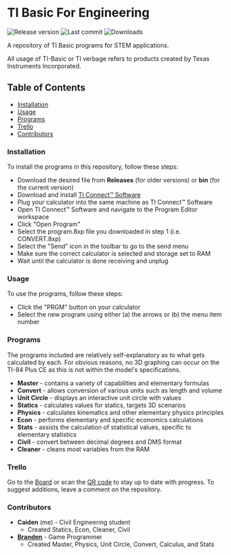 # TI Basic For Engineering
![Release version](https://img.shields.io/github/v/release/caidenad25/TI-Basic-For-Engineering)
![Last commit](https://img.shields.io/github/last-commit/caidenad25/TI-Basic-For-Engineering?color=important)
![Downloads](https://img.shields.io/github/downloads/caidenad25/TI-Basic-For-Engineering/total?color=success)

A repository of TI Basic programs for STEM applications.

All usage of TI-Basic or TI verbage refers to products created by Texas Instruments Incorporated.

## Table of Contents
- [Installation](https://github.com/caidenad25/TI-Basic-For-Engineering#installation)
- [Usage](https://github.com/caidenad25/TI-Basic-For-Engineering#usage)
- [Programs](https://github.com/caidenad25/TI-Basic-For-Engineering#programs)
- [Trello](https://github.com/caidenad25/TI-Basic-For-Engineering#trello)
- [Contributors](https://github.com/caidenad25/TI-Basic-For-Engineering#contributors)

### Installation
To install the programs in this repository, follow these steps:

- Download the desired file from **Releases** (for older versions) or **bin** (for the current version)
- Download and install [TI Connect™ Software](https://education.ti.com/en/products/computer-software/ti-connect-sw)
- Plug your calculator into the same machine as TI Connect™ Software
- Open TI Connect™ Software and navigate to the Program Editor workspace
- Click "Open Program"
- Select the program.8xp file you downloaded in step 1 (i.e. CONVERT.8xp)
- Select the "Send" icon in the toolbar to go to the send menu
- Make sure the correct calculator is selected and storage set to RAM
- Wait until the calculator is done receiving and unplug

### Usage
To use the programs, follow these steps:

- Click the "PRGM" button on your calculator
- Select the new program using either (a) the arrows or (b) the menu item number

### Programs
The programs included are relatively self-explanatory as to what gets calculated by each. For obvious reasons, no 3D graphing can occur on the TI-84 Plus CE as this is not within the model's specifications.

- **Master** - contains a variety of capabilities and elementary formulas
- **Convert** - allows conversion of various units such as length and volume
- **Unit Circle** - displays an interactive unit circle with values
- **Statics** - calculates values for statics, targets 3D scenarios
- **Physics** - calculates kinematics and other elementary physics principles
- **Econ** - performs elementary and specific economics calculations
- **Stats** - assists the calculation of statistical values, specific to elementary statistics
- **Civil** - convert between decimal degrees and DMS format
- **Cleaner** - cleans most variables from the RAM

### Trello
Go to the [Board](https://trello.com/b/A7M2hqHN) or scan the [QR code](https://user-images.githubusercontent.com/128340381/229000146-6814e9ba-dead-4c24-9bc8-097cac913492.png) to stay up to date with progress. To suggest additions, leave a comment on the repository.

### Contributors
- **Caiden** (me) - Civil Engineering student
  - Created Statics, Econ, Cleaner, Civil
- [**Branden**](https://github.com/BrandenEK) - Game Programmer
  - Created Master, Physics, Unit Circle, Convert, Calculus, and Stats
